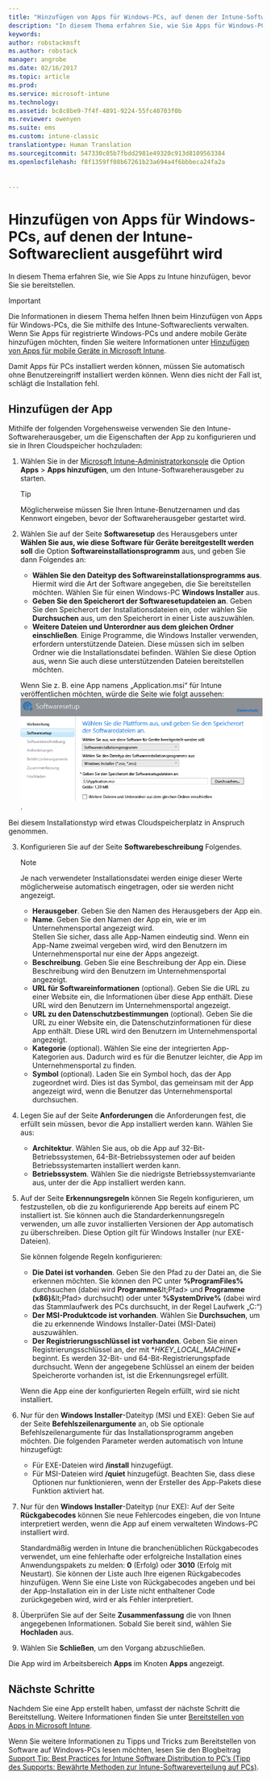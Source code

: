 ```yaml
---
title: "Hinzufügen von Apps für Windows-PCs, auf denen der Intune-Softwareclient ausgeführt wird | Microsoft-Dokumentation"
description: "In diesem Thema erfahren Sie, wie Sie Apps für Windows-PCs zu Intune hinzufügen, bevor Sie sie bereitstellen."
keywords: 
author: robstackmsft
ms.author: robstack
manager: angrobe
ms.date: 02/16/2017
ms.topic: article
ms.prod: 
ms.service: microsoft-intune
ms.technology: 
ms.assetid: bc8c8be9-7f4f-4891-9224-55fc40703f0b
ms.reviewer: owenyen
ms.suite: ems
ms.custom: intune-classic
translationtype: Human Translation
ms.sourcegitcommit: 547330c05b7fbdd2981e49320c913d8109563384
ms.openlocfilehash: f8f1359ff08b67261b23a694a4f6bbbeca24fa2a


---
```


# <a name="add-apps-for-windows-pcs-that-run-the-intune-software-client"></a>Hinzufügen von Apps für Windows-PCs, auf denen der Intune-Softwareclient ausgeführt wird

In diesem Thema erfahren Sie, wie Sie Apps zu Intune hinzufügen, bevor Sie sie bereitstellen.

> [!IMPORTANT]
> Die Informationen in diesem Thema helfen Ihnen beim Hinzufügen von Apps für Windows-PCs, die Sie mithilfe des Intune-Softwareclients verwalten. Wenn Sie Apps für registrierte Windows-PCs und andere mobile Geräte hinzufügen möchten, finden Sie weitere Informationen unter [Hinzufügen von Apps für mobile Geräte in Microsoft Intune](add-apps-for-mobile-devices-in-microsoft-intune.md).

Damit Apps für PCs installiert werden können, müssen Sie automatisch ohne Benutzereingriff installiert werden können. Wenn dies nicht der Fall ist, schlägt die Installation fehl.


## <a name="add-the-app"></a>Hinzufügen der App
Mithilfe der folgenden Vorgehensweise verwenden Sie den Intune-Softwareherausgeber, um die Eigenschaften der App zu konfigurieren und sie in Ihren Cloudspeicher hochzuladen:

1.  Wählen Sie in der [Microsoft Intune-Administratorkonsole](https://manage.microsoft.com) die Option **Apps** &gt; **Apps hinzufügen**, um den Intune-Softwareherausgeber zu starten.

    > [!TIP]
    > Möglicherweise müssen Sie Ihren Intune-Benutzernamen und das Kennwort eingeben, bevor der Softwareherausgeber gestartet wird.

2.  Wählen Sie auf der Seite **Softwaresetup** des Herausgebers unter **Wählen Sie aus, wie diese Software für Geräte bereitgestellt werden soll** die Option **Softwareinstallationsprogramm** aus, und geben Sie dann Folgendes an:

    - **Wählen Sie den Dateityp des Softwareinstallationsprogramms aus**. Hiermit wird die Art der Software angegeben, die Sie bereitstellen möchten. Wählen Sie für einen Windows-PC **Windows Installer** aus.
    - **Geben Sie den Speicherort der Softwaresetupdateien an**. Geben Sie den Speicherort der Installationsdateien ein, oder wählen Sie **Durchsuchen** aus, um den Speicherort in einer Liste auszuwählen.
    - **Weitere Dateien und Unterordner aus dem gleichen Ordner einschließen**. Einige Programme, die Windows Installer verwenden, erfordern unterstützende Dateien. Diese müssen sich im selben Ordner wie die Installationsdatei befinden. Wählen Sie diese Option aus, wenn Sie auch diese unterstützenden Dateien bereitstellen möchten.

    Wenn Sie z. B. eine App namens „Application.msi“ für Intune veröffentlichen möchten, würde die Seite wie folgt aussehen: ![Seite „Softwaresetup“ des Herausgebers](./media/publisher-for-pc.png).

   Bei diesem Installationstyp wird etwas Cloudspeicherplatz in Anspruch genommen.

3.  Konfigurieren Sie auf der Seite **Softwarebeschreibung** Folgendes.

    > [!NOTE]
    > Je nach verwendeter Installationsdatei werden einige dieser Werte möglicherweise automatisch eingetragen, oder sie werden nicht angezeigt.

    - **Herausgeber**. Geben Sie den Namen des Herausgebers der App ein.
    - **Name**. Geben Sie den Namen der App ein, wie er im Unternehmensportal angezeigt wird.<br />Stellen Sie sicher, dass alle App-Namen eindeutig sind. Wenn ein App-Name zweimal vergeben wird, wird den Benutzern im Unternehmensportal nur eine der Apps angezeigt.
    - **Beschreibung**. Geben Sie eine Beschreibung der App ein. Diese Beschreibung wird den Benutzern im Unternehmensportal angezeigt.
    - **URL für Softwareinformationen** (optional). Geben Sie die URL zu einer Website ein, die Informationen über diese App enthält. Diese URL wird den Benutzern im Unternehmensportal angezeigt.
    - **URL zu den Datenschutzbestimmungen** (optional). Geben Sie die URL zu einer Website ein, die Datenschutzinformationen für diese App enthält. Diese URL wird den Benutzern im Unternehmensportal angezeigt.
    - **Kategorie** (optional). Wählen Sie eine der integrierten App-Kategorien aus. Dadurch wird es für die Benutzer leichter, die App im Unternehmensportal zu finden.
    - **Symbol** (optional). Laden Sie ein Symbol hoch, das der App zugeordnet wird. Dies ist das Symbol, das gemeinsam mit der App angezeigt wird, wenn die Benutzer das Unternehmensportal durchsuchen.

4.  Legen Sie auf der Seite **Anforderungen** die Anforderungen fest, die erfüllt sein müssen, bevor die App installiert werden kann. Wählen Sie aus:

    - **Architektur**. Wählen Sie aus, ob die App auf 32-Bit-Betriebssystemen, 64-Bit-Betriebssystemen oder auf beiden Betriebssystemarten installiert werden kann.
    - **Betriebssystem**. Wählen Sie die niedrigste Betriebssystemvariante aus, unter der die App installiert werden kann.

5.  Auf der Seite **Erkennungsregeln** können Sie Regeln konfigurieren, um festzustellen, ob die zu konfigurierende App bereits auf einem PC installiert ist. Sie können auch die Standarderkennungsregeln verwenden, um alle zuvor installierten Versionen der App automatisch zu überschreiben. Diese Option gilt für Windows Installer (nur EXE-Dateien).

    Sie können folgende Regeln konfigurieren:
    - **Die Datei ist vorhanden**. Geben Sie den Pfad zu der Datei an, die Sie erkennen möchten. Sie können den PC unter **%ProgramFiles%** durchsuchen (dabei wird **Programme**\&lt;Pfad&gt; und **Programme (x86)**\&lt;Pfad&gt; durchsucht) oder unter **%SystemDrive%** (dabei wird das Stammlaufwerk des PCs durchsucht, in der Regel Laufwerk „C:“)
    - **Der MSI-Produktcode ist vorhanden**. Wählen Sie **Durchsuchen**, um die zu erkennende Windows Installer-Datei (MSI-Datei) auszuwählen.
    - **Der Registrierungsschlüssel ist vorhanden**. Geben Sie einen Registrierungsschlüssel an, der mit **HKEY_LOCAL_MACHINE\** beginnt. Es werden 32-Bit- und 64-Bit-Registrierungspfade durchsucht. Wenn der angegebene Schlüssel an einem der beiden Speicherorte vorhanden ist, ist die Erkennungsregel erfüllt.

    Wenn die App eine der konfigurierten Regeln erfüllt, wird sie nicht installiert.

6.  Nur für den **Windows Installer**-Dateityp (MSI und EXE): Geben Sie auf der Seite **Befehlszeilenargumente** an, ob Sie optionale Befehlszeilenargumente für das Installationsprogramm angeben möchten.
    Die folgenden Parameter werden automatisch von Intune hinzugefügt:
    - Für EXE-Dateien wird **/install** hinzugefügt.
    - Für MSI-Dateien wird **/quiet** hinzugefügt.
    Beachten Sie, dass diese Optionen nur funktionieren, wenn der Ersteller des App-Pakets diese Funktion aktiviert hat.

7.  Nur für den **Windows Installer**-Dateityp (nur EXE): Auf der Seite **Rückgabecodes** können Sie neue Fehlercodes eingeben, die von Intune interpretiert werden, wenn die App auf einem verwalteten Windows-PC installiert wird.

    Standardmäßig werden in Intune die branchenüblichen Rückgabecodes verwendet, um eine fehlerhafte oder erfolgreiche Installation eines Anwendungspakets zu melden: **0** (Erfolg) oder **3010** (Erfolg mit Neustart). Sie können der Liste auch Ihre eigenen Rückgabecodes hinzufügen. Wenn Sie eine Liste von Rückgabecodes angeben und bei der App-Installation ein in der Liste nicht enthaltener Code zurückgegeben wird, wird er als Fehler interpretiert.

8.  Überprüfen Sie auf der Seite **Zusammenfassung** die von Ihnen angegebenen Informationen. Sobald Sie bereit sind, wählen Sie **Hochladen** aus.

9. Wählen Sie **Schließen**, um den Vorgang abzuschließen.

Die App wird im Arbeitsbereich **Apps** im Knoten **Apps** angezeigt.

## <a name="next-steps"></a>Nächste Schritte

Nachdem Sie eine App erstellt haben, umfasst der nächste Schritt die Bereitstellung. Weitere Informationen finden Sie unter [Bereitstellen von Apps in Microsoft Intune](deploy-apps.md).

Wenn Sie weitere Informationen zu Tipps und Tricks zum Bereitstellen von Software auf Windows-PCs lesen möchten, lesen Sie den Blogbeitrag [Support Tip: Best Practices for Intune Software Distribution to PC’s (Tipp des Supports: Bewährte Methoden zur Intune-Softwareverteilung auf PCs)](https://blogs.technet.microsoft.com/intunesupport/2016/06/13/support-tip-best-practices-for-intune-software-distribution-to-pcs/).



<!--HONumber=Feb17_HO3-->


